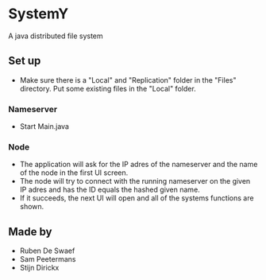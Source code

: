 # SystemY
A java distributed file system

## Set up
- Make sure there is a "Local" and "Replication" folder in the "Files" directory. Put some existing files in the "Local" folder.

### Nameserver
- Start Main.java

### Node
- The application will ask for the IP adres of the nameserver and the name of the node in the first UI screen.
- The node will try to connect with the running nameserver on the given IP adres and has the ID equals the hashed given name.
- If it succeeds, the next UI will open and all of the systems functions are shown.

## Made by
- Ruben De Swaef
- Sam Peetermans
- Stijn Dirickx
